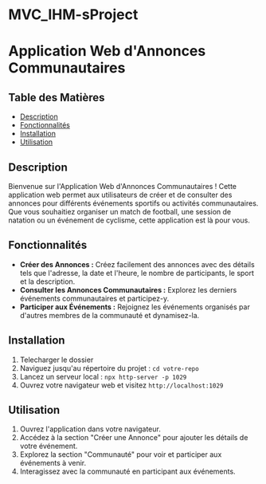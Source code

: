 
# MVC_IHM-sProject
# Application Web d'Annonces Communautaires

## Table des Matières

- [Description](#description)
- [Fonctionnalités](#fonctionnalités)
- [Installation](#installation)
- [Utilisation](#utilisation)


## Description

Bienvenue sur l'Application Web d'Annonces Communautaires ! Cette application web permet aux utilisateurs de créer et de consulter des annonces pour différents événements sportifs ou activités communautaires. Que vous souhaitiez organiser un match de football, une session de natation ou un événement de cyclisme, cette application est là pour vous.

## Fonctionnalités

- **Créer des Annonces :** Créez facilement des annonces avec des détails tels que l'adresse, la date et l'heure, le nombre de participants, le sport et la description.
- **Consulter les Annonces Communautaires :** Explorez les derniers événements communautaires et participez-y.
- **Participer aux Événements :** Rejoignez les événements organisés par d'autres membres de la communauté et dynamisez-la.

## Installation

1. Telecharger le dossier 
2. Naviguez jusqu'au répertoire du projet : `cd votre-repo`
3. Lancez un serveur local : `npx http-server -p 1029`
4. Ouvrez votre navigateur web et visitez `http://localhost:1029`

## Utilisation

1. Ouvrez l'application dans votre navigateur.
2. Accédez à la section "Créer une Annonce" pour ajouter les détails de votre événement.
3. Explorez la section "Communauté" pour voir et participer aux événements à venir.
4. Interagissez avec la communauté en participant aux événements.

